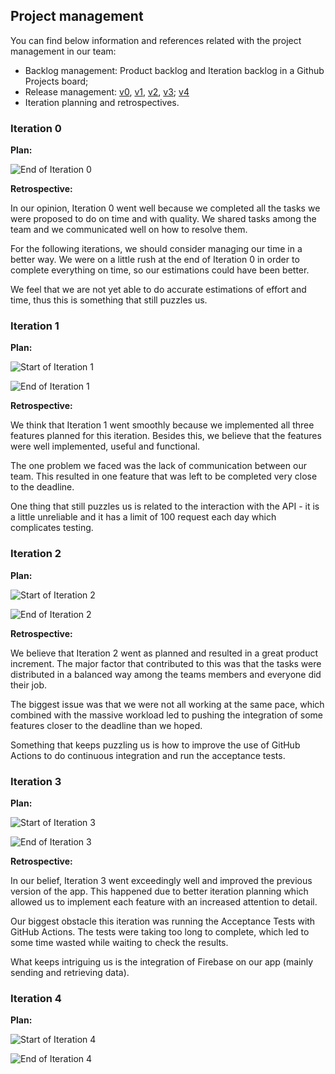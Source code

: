 
## Project management

You can find below information and references related with the project management in our team: 

* Backlog management: Product backlog and Iteration backlog in a Github Projects board;
* Release management: [v0](https://github.com/manelneto/FootLinker/releases/tag/v0), [v1](https://github.com/manelneto/FootLinker/releases/tag/v1), [v2](https://github.com/manelneto/FootLinker/releases/tag/v2), [v3](https://github.com/manelneto/FootLinker/releases/tag/v3); [v4](https://github.com/manelneto/FootLinker/releases/tag/v4)
* Iteration planning and retrospectives.

### Iteration 0

**Plan:**

![End of Iteration 0](/images/iteration0end.png)

**Retrospective:**

In our opinion, Iteration 0 went well because we completed all the tasks we were proposed to do on time and with quality. We shared tasks among the team and we communicated well on how to resolve them.

For the following iterations, we should consider managing our time in a better way. We were on a little rush at the end of Iteration 0 in order to complete everything on time, so our estimations could have been better.

We feel that we are not yet able to do accurate estimations of effort and time, thus this is something that still puzzles us.

### Iteration 1

**Plan:**

![Start of Iteration 1](/images/iteration1start.png)

![End of Iteration 1](/images/iteration1end.png)

**Retrospective:**

We think that Iteration 1 went smoothly because we implemented all three features planned for this iteration. Besides this, we believe that the features were well implemented, useful and functional.

The one problem we faced was the lack of communication between our team. This resulted in one feature that was left to be completed very close to the deadline.

One thing that still puzzles us is related to the interaction with the API - it is a little unreliable and it has a limit of 100 request each day which complicates testing.

### Iteration 2

**Plan:**

![Start of Iteration 2](/images/iteration2start.png)

![End of Iteration 2](/images/iteration2end.png)

**Retrospective:**

We believe that Iteration 2 went as planned and resulted in a great product increment. The major factor that contributed to this was that the tasks were distributed in a balanced way among the teams members and everyone did their job.

The biggest issue was that we were not all working at the same pace, which combined with the massive workload led to pushing the integration of some features closer to the deadline than we hoped.

Something that keeps puzzling us is how to improve the use of GitHub Actions to do continuous integration and run the acceptance tests.

### Iteration 3

**Plan:**

![Start of Iteration 3](/images/iteration3start.png)

![End of Iteration 3](/images/iteration3end.png)

**Retrospective:**

In our belief, Iteration 3 went exceedingly well and improved the previous version of the app. This happened due to better iteration planning which allowed us to implement each feature with an increased attention to detail.

Our biggest obstacle this iteration was running the Acceptance Tests with GitHub Actions. The tests were taking too long to complete, which led to some time wasted while waiting to check the results.

What keeps intriguing us is the integration of Firebase on our app (mainly sending and retrieving data).

### Iteration 4

**Plan:**

![Start of Iteration 4](/images/iteration4start.png)

![End of Iteration 4](/images/iteration4end.png)
